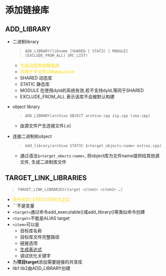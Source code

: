 # 添加链接库

## ADD_LIBRARY

- 二进制library

  > `ADD_LIBRARY(libname [SHARED | STATIC | MODULE] [EXCLUDE_FROM_ALL] SRC_LIST)`
  - <font color="gold">生成动态库或静态库</font>
  - <font color="gold">可用于子文件CMakeList.txt</font>
  - SHARED 动态库
  - STATIC 静态库
  - MODULE 在使用dyld的系统有效,若不支持dyld,等同于SHARED
  - EXCLUDE_FROM_ALL 表示该库不会被默认构建
- object library

  > `ADD_LIBRARY(archive OBJECT archive.cpp zip.cpp lzma.cpp)`  
  - 由源文件产生连接文件(.o)

- 连接二进制和object

  > `Add_library(archive STATIC $<target_objects:name> extras.cpp)`
  - 通过语法`$<target_obects:name>`, 将object库为文件name提供给其他源文件, 生成二进制库文件
  
## TARGET_LINK_LIBRARIES

> `TARGET_LINK_LIBRARIES(target <item1> <item2> …)`
- <font color="gold">用于ADD_EXECUTABLE之后</font>
- ``<target>`不是变量
- `<target>`通过命令add_executable()或add_library()等类似命令创建
- `<target>`不能是ALIAS target
- `<item>`可以是
  - 目标库名称
  - 目标库文件完整路径
  - 链接选项
  - [生成表达式](cmake生成表达式.md)
  - 调试优化关键字
- 为**项目target**添加需要链接的共享库
- lib1 lib2由ADD_LIBRARY创建
  